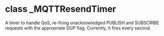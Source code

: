 # class \_MQTTResendTimer

A timer to handle QoS, re-firing unacknowledged PUBLISH and SUBSCRIBE requests
with the appropriate DUP flag. Currently, it fires every second.
